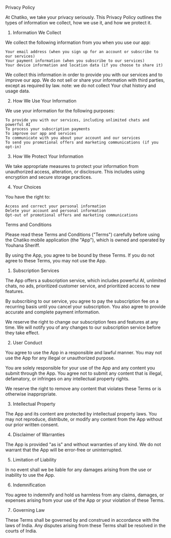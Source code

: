 Privacy Policy

At Chatiko, we take your privacy seriously. This Privacy Policy outlines the types of information we collect, how we use it, and how we protect it.

1. Information We Collect

We collect the following information from you when you use our app:

    Your email address (when you sign up for an account or subscribe to our services)
    Your payment information (when you subscribe to our services)
    Your device information and location data (if you choose to share it)

We collect this information in order to provide you with our services and to improve our app. We do not sell or share your information with third parties, except as required by law.
note: we do not collect Your chat history and usage data.

2. How We Use Your Information

We use your information for the following purposes:

    To provide you with our services, including unlimited chats and powerful AI
    To process your subscription payments
    To improve our app and services
    To communicate with you about your account and our services
    To send you promotional offers and marketing communications (if you opt-in)

3. How We Protect Your Information

We take appropriate measures to protect your information from unauthorized access, alteration, or disclosure. This includes using encryption and secure storage practices.

4. Your Choices

You have the right to:

    Access and correct your personal information
    Delete your account and personal information
    Opt-out of promotional offers and marketing communications

Terms and Conditions

Please read these Terms and Conditions ("Terms") carefully before using the Chatiko mobile application (the "App"), which is owned and operated by Youhana Sheriff.

By using the App, you agree to be bound by these Terms. If you do not agree to these Terms, you may not use the App.

1. Subscription Services

The App offers a subscription service, which includes powerful AI, unlimited chats, no ads, prioritized customer service, and prioritized access to new features.

By subscribing to our service, you agree to pay the subscription fee on a recurring basis until you cancel your subscription. You also agree to provide accurate and complete payment information.

We reserve the right to change our subscription fees and features at any time. We will notify you of any changes to our subscription service before they take effect.

2. User Conduct

You agree to use the App in a responsible and lawful manner. You may not use the App for any illegal or unauthorized purpose.

You are solely responsible for your use of the App and any content you submit through the App. You agree not to submit any content that is illegal, defamatory, or infringes on any intellectual property rights.

We reserve the right to remove any content that violates these Terms or is otherwise inappropriate.

3. Intellectual Property

The App and its content are protected by intellectual property laws. You may not reproduce, distribute, or modify any content from the App without our prior written consent.

4. Disclaimer of Warranties

The App is provided "as is" and without warranties of any kind. We do not warrant that the App will be error-free or uninterrupted.

5. Limitation of Liability

In no event shall we be liable for any damages arising from the use or inability to use the App.

6. Indemnification

You agree to indemnify and hold us harmless from any claims, damages, or expenses arising from your use of the App or your violation of these Terms.

7. Governing Law

These Terms shall be governed by and construed in accordance with the laws of India. Any disputes arising from these Terms shall be resolved in the courts of India.
